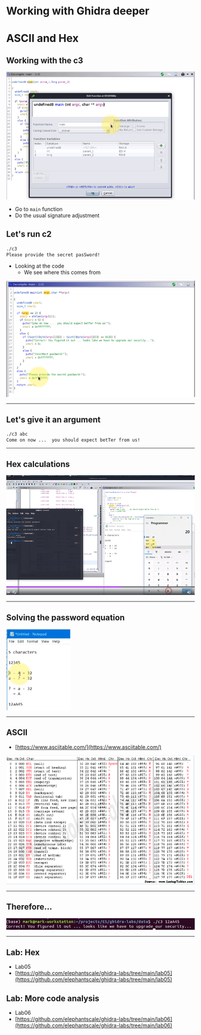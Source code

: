 # Working with Ghidra deeper

# ASCII and Hex

## Working with the c3

![](../images/28.png)

* Go to `main` function
* Do the usual signature adjustment

## Let's run c2

```shell
./c3
Please provide the secret pasSword!
```

* Looking at the code
  * We see where this comes from

![](../images/29.png)

---

## Let's give it an argument

```text
./c3 abc
Come on now ...  you should expect betTer from us!
```

---

## Hex calculations

![](../images/33.png)

---

## Solving the password equation

![](../images/34.png)

---

## ASCII

* [https://www.asciitable.com/](https://www.asciitable.com/)

![](../images/35.png)

---

## Therefore...

![](../images/36.png)

---

## Lab: Hex

* Lab05
* [https://github.com/elephantscale/ghidra-labs/tree/main/lab05](https://github.com/elephantscale/ghidra-labs/tree/main/lab05)

## Lab: More code analysis

* Lab06
* [https://github.com/elephantscale/ghidra-labs/tree/main/lab06](https://github.com/elephantscale/ghidra-labs/tree/main/lab06)


